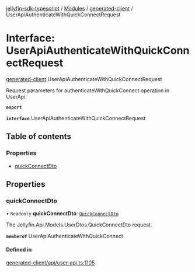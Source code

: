 [jellyfin-sdk-typescript](../README.md) / [Modules](../modules.md) / [generated-client](../modules/generated_client.md) / UserApiAuthenticateWithQuickConnectRequest

# Interface: UserApiAuthenticateWithQuickConnectRequest

[generated-client](../modules/generated_client.md).UserApiAuthenticateWithQuickConnectRequest

Request parameters for authenticateWithQuickConnect operation in UserApi.

**`export`**

**`interface`** UserApiAuthenticateWithQuickConnectRequest

## Table of contents

### Properties

- [quickConnectDto](generated_client.UserApiAuthenticateWithQuickConnectRequest.md#quickconnectdto)

## Properties

### quickConnectDto

• `Readonly` **quickConnectDto**: [`QuickConnectDto`](generated_client.QuickConnectDto.md)

The Jellyfin.Api.Models.UserDtos.QuickConnectDto request.

**`memberof`** UserApiAuthenticateWithQuickConnect

#### Defined in

[generated-client/api/user-api.ts:1105](https://github.com/thornbill/jellyfin-sdk-typescript/blob/350a9a5/src/generated-client/api/user-api.ts#L1105)
